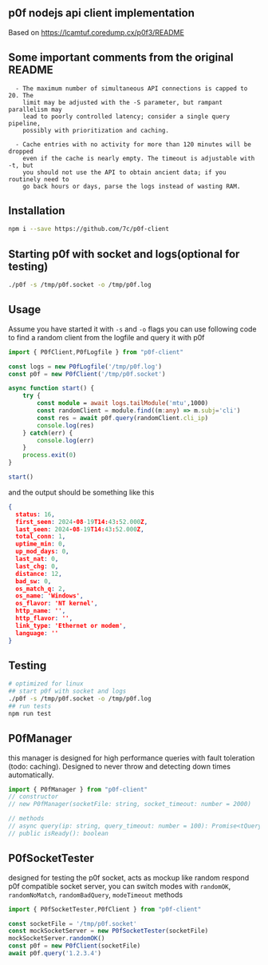 ## p0f nodejs api client implementation
Based on https://lcamtuf.coredump.cx/p0f3/README


## Some important comments from the original README
```
  - The maximum number of simultaneous API connections is capped to 20. The
    limit may be adjusted with the -S parameter, but rampant parallelism may
    lead to poorly controlled latency; consider a single query pipeline,
    possibly with prioritization and caching.

  - Cache entries with no activity for more than 120 minutes will be dropped
    even if the cache is nearly empty. The timeout is adjustable with -t, but
    you should not use the API to obtain ancient data; if you routinely need to
    go back hours or days, parse the logs instead of wasting RAM.
```

## Installation
```bash
npm i --save https://github.com/7c/p0f-client
```
## Starting p0f with socket and logs(optional for testing)
```bash
./p0f -s /tmp/p0f.socket -o /tmp/p0f.log
```

## Usage
Assume you have started it with `-s` and `-o` flags you can use following code to find a random client from the logfile and query it with p0f

```typescript
import { P0fClient,P0fLogfile } from "p0f-client"

const logs = new P0fLogfile('/tmp/p0f.log')
const p0f = new P0fClient('/tmp/p0f.socket')

async function start() {
    try {
        const module = await logs.tailModule('mtu',1000)
        const randomClient = module.find((m:any) => m.subj='cli')
        const res = await p0f.query(randomClient.cli_ip)
        console.log(res)
    } catch(err) {
        console.log(err)
    }
    process.exit(0)
}

start()
```

and the output should be something like this
```json
{
  status: 16,
  first_seen: 2024-08-19T14:43:52.000Z,
  last_seen: 2024-08-19T14:43:52.000Z,
  total_conn: 1,
  uptime_min: 0,
  up_mod_days: 0,
  last_nat: 0,
  last_chg: 0,
  distance: 12,
  bad_sw: 0,
  os_match_q: 2,
  os_name: 'Windows',
  os_flavor: 'NT kernel',
  http_name: '',
  http_flavor: '',
  link_type: 'Ethernet or modem',
  language: ''
}
```


## Testing
```bash
# optimized for linux
## start p0f with socket and logs
./p0f -s /tmp/p0f.socket -o /tmp/p0f.log
## run tests
npm run test
```

## P0fManager
this manager is designed for high performance queries with fault toleration (todo: caching). Designed to never throw and detecting down times automatically.
```typescript
import { P0fManager } from "p0f-client"
// constructor
// new P0fManager(socketFile: string, socket_timeout: number = 2000)

// methods
// async query(ip: string, query_timeout: number = 100): Promise<tQueryResponse | string>
// public isReady(): boolean
```

## P0fSocketTester
designed for testing the p0f socket, acts as mockup like random respond p0f compatible socket server, you can switch modes with `randomOK`, `randomNoMatch`, `randomBadQuery`, `modeTimeout` methods

```typescript
import { P0fSocketTester,P0fClient } from "p0f-client"

const socketFile = '/tmp/p0f.socket'
const mockSocketServer = new P0fSocketTester(socketFile)
mockSocketServer.randomOK()
const p0f = new P0fClient(socketFile)
await p0f.query('1.2.3.4')
```